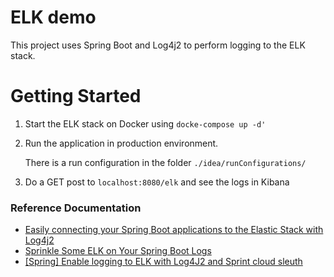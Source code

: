 # ELK demo

This project uses Spring Boot and Log4j2 to perform logging to the ELK stack.

# Getting Started

1. Start the ELK stack on Docker using `docke-compose up -d'`
2. Run the application in production environment.
   
   There is a run configuration in the folder `./idea/runConfigurations/`
3. Do a GET post to `localhost:8080/elk` and see the logs in Kibana

### Reference Documentation

* [Easily connecting your Spring Boot applications to the Elastic Stack with Log4j2](https://medium.com/@d.lopez.j/easily-connecting-your-spring-boot-applications-to-the-elastic-stack-with-log4j2-1809e81c6a2e)
* [Sprinkle Some ELK on Your Spring Boot Logs](https://dzone.com/articles/sprinkle-some-elk-on-your-spring-boot-logs)
* [[Spring] Enable logging to ELK with Log4J2 and Sprint cloud sleuth](https://www.chunho-ling.com/2021/02/10/spring-enable-logging-to-elk-with-log4j2-and-sprint-cloud-sleuth/)

